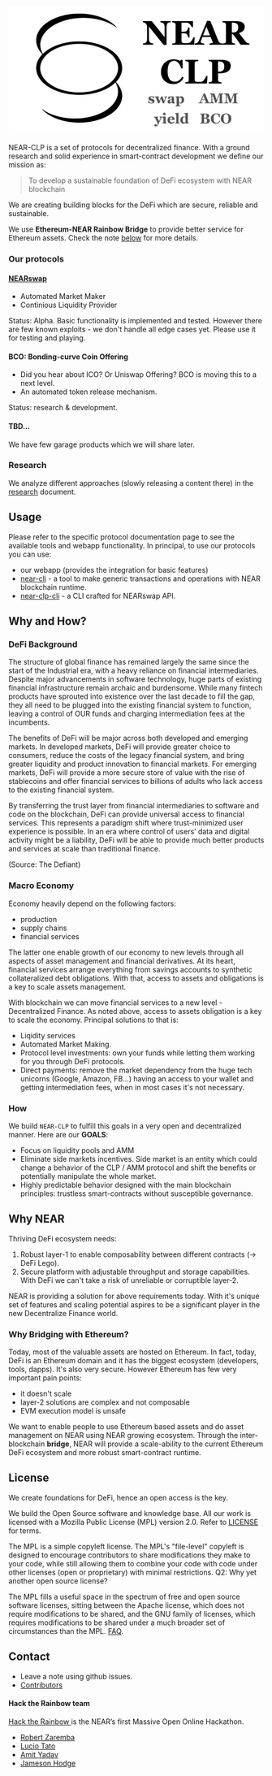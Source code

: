 ![logo](/assets/logo-clp.png)


NEAR-CLP is a set of protocols for decentralized finance. With a ground research and solid experience in smart-contract development we define our mission as:

> To develop a sustainable foundation of DeFi ecosystem with NEAR blockchain

We are creating building blocks for the DeFi which are secure, reliable and sustainable.

We use **Ethereum-NEAR Rainbow Bridge** to provide better service for Ethereum assets. Check the note [below](#why-bridging-with-ethereum) for more details.


### Our protocols


#### [NEARswap](/docs/nearswap.md)

* Automated Market Maker
* Continious Liquidity Provider

Status: Alpha. Basic functionality is implemented and tested. However there are few known exploits - we don't handle all edge cases yet. Please use it for testing and playing.


#### BCO: Bonding-curve Coin Offering

* Did you hear about ICO? Or Uniswap Offering? BCO is moving this to a next level.
* An automated token release mechanism.

Status: research & development.


#### TBD...

We have few garage products which we will share later.

### Research

We analyze different approaches (slowly releasing a content there) in the [research](/docs/research.md) document.


## Usage

Please refer to the specific protocol documentation page to see the available tools and webapp functionality. In principal, to use our protocols you can use:

* our webapp (provides the integration for basic features)
* [near-cli](https://github.com/near/near-cli) - a tool to make generic transactions and operations with NEAR blockchain runtime.
* [near-clp-cli](https://github.com/luciotato/near-clp-beta-cli/) - a CLI crafted for NEARswap API.


## Why and How?

### DeFi Background

The structure of global finance has remained largely the same since the start of the Industrial era, with a heavy reliance on financial intermediaries. Despite major advancements in software technology, huge parts of existing financial infrastructure remain archaic and burdensome. While many fintech products have sprouted into existence over the last decade to fill the gap, they all need to be plugged into the existing financial system to function, leaving a control of OUR funds and charging intermediation fees at the incumbents.

The benefits of DeFi will be major across both developed and emerging markets. In developed markets, DeFi will provide greater choice to consumers, reduce the costs of the legacy financial system, and bring greater liquidity and product innovation to financial markets. For emerging markets, DeFi will provide a more secure store of value with the rise of stablecoins and offer financial services to billions of adults who lack access to the existing financial system.

By transferring the trust layer from financial intermediaries to software and code on the blockchain, DeFi can provide universal access to financial services. This represents a paradigm shift where trust-minimized user experience is possible. In an era where control of users’ data and digital activity might be a liability, DeFi will be able to provide much better products and services at scale than traditional finance.

(Source: The Defiant)


### Macro Economy

Economy heavily depend on the following factors:

- production
- supply chains
- financial services

The latter one enable growth of our economy to new levels through all aspects of asset management and financial derivatives. At its heart, financial services arrange everything from savings accounts to synthetic collateralized debt obligations. With that, access to assets and obligations is a key to scale assets management.

With blockchain we can move financial services to a new level - Decentralized Finance. As noted above, access to assets obligation is a key to scale the economy. Principal solutions to that is:

- Liqidity services
- Automated Market Making.
- Protocol level investments: own your funds while letting them working for you through DeFi protocols.
- Direct payments: remove the market dependency from the huge tech unicorns (Google, Amazon, FB...) having an access to your wallet and getting intermediation fees, when in most cases it's not necessary.

### How

We build `NEAR-CLP` to fulfill this goals in a very open and decentralized manner. Here are our **GOALS**:

- Focus on liquidity pools and AMM
- Eliminate side markets incentives. Side market is an entity which could change a behavior of the CLP / AMM protocol and shift the benefits or potentially manipulate the whole market.
- Highly predictable behavior designed with the main blockchain principles: trustless smart-contracts without susceptible governance.



## Why NEAR

Thriving DeFi ecosystem needs:

1. Robust layer-1 to enable composability between different contracts (→ DeFi Lego).
2. Secure platform with adjustable throughput and storage capabilities. With DeFi we can't take a risk of unreliable or corruptible layer-2.

NEAR is providing a solution for above requirements today. With it's unique set of features and scaling potential aspires to be a significant player in the new Decentralize Finance world.


### Why Bridging with Ethereum?

Today, most of the valuable assets are hosted on Ethereum. In fact, today, DeFi is an Ethereum domain and it has the biggest ecosystem (developers, tools, dapps). It's also very secure. However Ethereum has few very important pain points:

- it doesn't scale
- layer-2 solutions are complex and not composable
- EVM execution model is unsafe

We want to enable people to use Ethereum based assets and do asset management on NEAR using NEAR growing ecosystem. Through the inter-blockchain **bridge**, NEAR will provide a scale-ability to the current Ethereum DeFi ecosystem and more robust smart-contract runtime.



## License

We create foundations for DeFi, hence an open access is the key.

We build the Open Source software and knowledge base. All our work is licensed with a Mozilla Public License (MPL) version 2.0. Refer to [LICENSE](LICENSE) for terms.

The MPL is a simple copyleft license. The MPL's "file-level" copyleft is designed to encourage contributors to share modifications they make to your code, while still allowing them to combine your code with code under other licenses (open or proprietary) with minimal restrictions.
Q2: Why yet another open source license?

The MPL fills a useful space in the spectrum of free and open source software licenses, sitting between the Apache license, which does not require modifications to be shared, and the GNU family of licenses, which requires modifications to be shared under a much broader set of circumstances than the MPL. [FAQ](https://www.mozilla.org/en-US/MPL/2.0/FAQ/).



## Contact

+ Leave a note using github issues.
+ [Contributors](https://github.com/robert-zaremba/near-clp/graphs/contributors)


#### Hack the Rainbow team

[Hack the Rainbow ](https://near.org/blog/hack-the-rainbow-%F0%9F%8C%88-nears-first-massive-open-online-hackathon-aka-mooh/) is the NEAR’s first Massive Open Online Hackathon.

+ [Robert Zaremba](https://zaremba.ch/contact.html)
+ [Lucio Tato](https://github.com/luciotato)
+ [Amit Yadav](https://github.com/amityadav0)
+ [Jameson Hodge](https://github.com/jamesondh)
